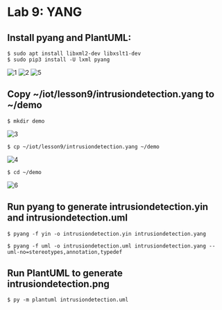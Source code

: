 # Lab 9: YANG

## Install pyang and PlantUML:
```
$ sudo apt install libxml2-dev libxslt1-dev
$ sudo pip3 install -U lxml pyang
```
![1](https://user-images.githubusercontent.com/94701716/236365674-b454c19e-f550-46c3-9f76-e979f06402c8.png)
![2](https://user-images.githubusercontent.com/94701716/236366320-5ffb9446-1b66-4a80-8632-59567e9bd49f.png)
![5](https://user-images.githubusercontent.com/94701716/236369136-5832f9e6-8905-4723-af86-2c01ae6a2ab2.png)

## Copy ~/iot/lesson9/intrusiondetection.yang to ~/demo
```
$ mkdir demo
```
![3](https://user-images.githubusercontent.com/94701716/236367237-b81f5ebc-b29b-4b3c-976c-ac706c5a5759.png)

```
$ cp ~/iot/lesson9/intrusiondetection.yang ~/demo
```
![4](https://user-images.githubusercontent.com/94701716/236368958-0220a465-d70c-4619-98e7-50b5df5764e1.png)

```
$ cd ~/demo
```
![6](https://user-images.githubusercontent.com/94701716/236369388-624edb32-1133-44fd-bd76-def2c2e27f11.png)

## Run pyang to generate intrusiondetection.yin and intrusiondetection.uml
```
$ pyang -f yin -o intrusiondetection.yin intrusiondetection.yang
```


```
$ pyang -f uml -o intrusiondetection.uml intrusiondetection.yang --uml-no=stereotypes,annotation,typedef
```


## Run PlantUML to generate intrusiondetection.png
```
$ py -m plantuml intrusiondetection.uml
```
